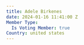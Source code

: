 ```yaml
---
title: Adele Birkenes
date: 2024-01-16 11:41:00 Z
Member Type:
  Is Voting Member: true
Country: united states
---
```


